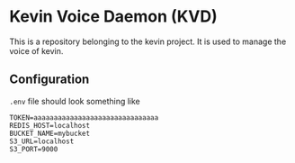# Kevin Voice Daemon (KVD)

This is a repository belonging to the kevin project. It is used to manage the voice of kevin.

## Configuration

`.env` file should look something like
```env
TOKEN=aaaaaaaaaaaaaaaaaaaaaaaaaaaaaaa
REDIS_HOST=localhost
BUCKET_NAME=mybucket
S3_URL=localhost
S3_PORT=9000
```